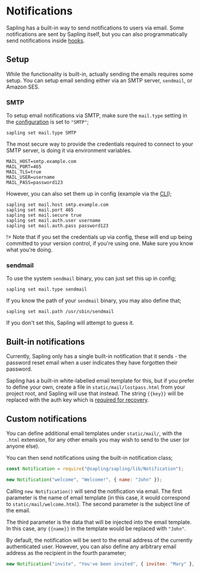 # Notifications

Sapling has a built-in way to send notifications to users via email.  Some notifications are sent by Sapling itself, but you can also programmatically send notifications inside [hooks](/hooks).


## Setup

While the functionality is built-in, actually sending the emails requires some setup.  You can setup email sending either via an SMTP server, `sendmail`, or Amazon SES.


### SMTP

To setup email notifications via SMTP, make sure the `mail.type` setting in the [configuration](/config) is set to `"SMTP"`;

```shell
sapling set mail.type SMTP
```

The most secure way to provide the credentials required to connect to your SMTP server, is doing it via environment variables.

```env
MAIL_HOST=smtp.example.com
MAIL_PORT=465
MAIL_TLS=true
MAIL_USER=username
MAIL_PASS=password123
```

However, you can also set them up in config (example via the [CLI](/cli));

```shell
sapling set mail.host smtp.example.com
sapling set mail.port 465
sapling set mail.secure true
sapling set mail.auth.user username
sapling set mail.auth.pass password123
```

!> Note that if you set the credentials up via config, these will end up being committed to your version control, if you're using one.  Make sure you know what you're doing.


### sendmail

To use the system `sendmail` binary, you can just set this up in config;

```shell
sapling set mail.type sendmail
```

If you know the path of your `sendmail` binary, you may also define that;

```shell
sapling set mail.path /usr/sbin/sendmail
```

If you don't set this, Sapling will attempt to guess it.


## Built-in notifications

Currently, Sapling only has a single built-in notification that it sends - the password reset email when a user indicates they have forgotten their password.

Sapling has a built-in white-labelled email template for this, but if you prefer to define your own, create a file in `static/mail/lostpass.html` from your project root, and Sapling will use that instead.  The string `{{key}}` will be replaced with the auth key which is [required for recovery](/authentication#reset-password).


## Custom notifications

You can define additional email templates under `static/mail/`, with the `.html` extension, for any other emails you may wish to send to the user (or anyone else).

You can then send notifications using the built-in notification class;

```js
const Notification = require("@sapling/sapling/lib/Notification");

new Notification("welcome", "Welcome!", { name: "John" });
```

Calling `new Notification()` will send the notification via email.  The first parameter is the name of email template (in this case, it would correspond to `static/mail/welcome.html`).  The second parameter is the subject line of the email.

The third parameter is the data that will be injected into the email template.  In this case, any `{{name}}` in the template would be replaced with `"John"`.

By default, the notification will be sent to the email address of the currently authenticated user.  However, you can also define any arbitrary email address as the recipient in the fourth parameter;

```js
new Notification("invite", "You've been invited", { invitee: "Mary" }, "mary@example.com");
```
